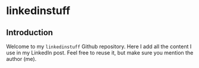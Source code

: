 # linkedinstuff

## Introduction

Welcome to my `linkedinstuff` Github repository. Here I add all the content I use in my LinkedIn post. Feel free to reuse it, but make sure you mention the author (me).
